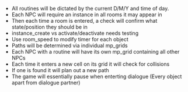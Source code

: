 - All routines will be dictated by the current D/M/Y and time of day.
- Each NPC will require an instance in all rooms it may appear in
- Then each time a room is entered, a check will confirm what state/position they should be in
- instance_create vs activate/deactivate needs testing
- Use room_speed to modify timer for each object
- Paths will be determined via individual mp_grids
- Each NPC with a routine will have its own mp_grid containing all other NPCs
- Each time it enters a new cell on its grid it will check for collisions
- If one is found it will plan out a new path
- The game will essentially pause when enterting dialogue (Every object apart from dialogue partner)
